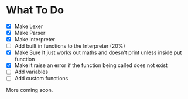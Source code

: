 # What To Do

 - [x] Make Lexer
 - [x] Make Parser
 - [x] Make Interpreter
 - [ ] Add built in functions to the Interpreter (20%)
 - [x] Make Sure It just works out maths and doesn't print unless inside put function
 - [x] Make it raise an error if the function being called does not exist
 - [ ] Add variables
 - [ ] Add custom functions

More coming soon.
